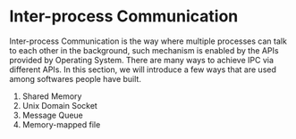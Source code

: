 # Inter-process Communication

Inter-process Communication is the way where multiple processes can talk to each other in
the background, such mechanism is enabled by the APIs provided by Operating System. There 
are many ways to achieve IPC via different APIs. In this section, we will introduce a few
ways that are used among softwares people have built. 

1. Shared Memory
2. Unix Domain Socket
3. Message Queue
4. Memory-mapped file

